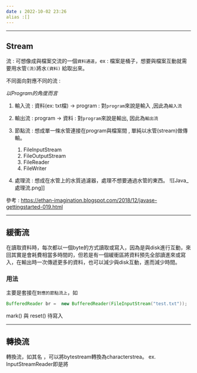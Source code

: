 ```yaml
---
date : 2022-10-02 23:26 
alias :[]
---
```


---
## Stream
流 : 可想像成與檔案交流的一個`資料通道`，ex : 檔案是桶子，想要與檔案互動就需要用水管`(流)`將水`(資料)` 給取出來。

不同面向對應不同的流 :

*以Program的角度而言*
1. 輸入流 : 資料(ex: txt檔) -> program : 對`program`來說是輸入 ,因此為`輸入流`
2. 輸出流 : program -> 資料 : 對`program`來說是輸出, 因此為`輸出流`

1. 節點流 : 想成單一條水管連接在program與檔案間 , 單純以水管(stream)做傳輸。
	1. FileInputStream 
	2. FileOutputStream
	3. FileReader
	4. FileWriter

2. 處理流 : 想成在水管上的水質過濾器，處理不想要通過水管的東西。
	![[Java_處理流.png]]


參考 : https://ethan-imagination.blogspot.com/2018/12/javase-gettingstarted-019.html

---

## 緩衝流 

在讀取資料時，每次都以一個byte的方式讀取或寫入，因為是與disk進行互動，來回其實是會耗費相當多時間的，但若是有一個緩衝區將資料預先全部讀進來或寫入，在輸出時一次傳遞更多的資料，也可以減少與disk互動，進而減少時間。

### 用法
主要是套接在`對應的節點流上`，如
```java
BufferedReader br =  new BufferedReader(FileInputStream("test.txt"));
```


mark() 與 reset()
待寫入

---
## 轉換流

轉換流，如其名 ，可以將bytestream轉換為characterstrea。
ex. InputStreamReader即是將

